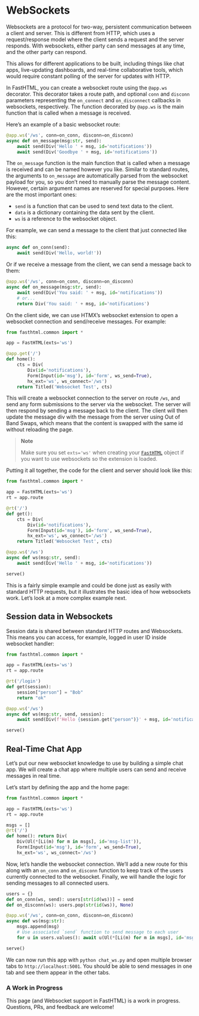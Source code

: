 # WebSockets


<!-- WARNING: THIS FILE WAS AUTOGENERATED! DO NOT EDIT! -->

Websockets are a protocol for two-way, persistent communication between
a client and server. This is different from HTTP, which uses a
request/response model where the client sends a request and the server
responds. With websockets, either party can send messages at any time,
and the other party can respond.

This allows for different applications to be built, including things
like chat apps, live-updating dashboards, and real-time collaborative
tools, which would require constant polling of the server for updates
with HTTP.

In FastHTML, you can create a websocket route using the `@app.ws`
decorator. This decorator takes a route path, and optional `conn` and
`disconn` parameters representing the `on_connect` and `on_disconnect`
callbacks in websockets, respectively. The function decorated by
`@app.ws` is the main function that is called when a message is
received.

Here’s an example of a basic websocket route:

``` python
@app.ws('/ws', conn=on_conn, disconn=on_disconn)
async def on_message(msg:str, send):
    await send(Div('Hello ' + msg, id='notifications'))
    await send(Div('Goodbye ' + msg, id='notifications'))
```

The `on_message` function is the main function that is called when a
message is received and can be named however you like. Similar to
standard routes, the arguments to `on_message` are automatically parsed
from the websocket payload for you, so you don’t need to manually parse
the message content. However, certain argument names are reserved for
special purposes. Here are the most important ones:

- `send` is a function that can be used to send text data to the client.
- `data` is a dictionary containing the data sent by the client.
- `ws` is a reference to the websocket object.

For example, we can send a message to the client that just connected
like this:

``` python
async def on_conn(send):
    await send(Div('Hello, world!'))
```

Or if we receive a message from the client, we can send a message back
to them:

``` python
@app.ws('/ws', conn=on_conn, disconn=on_disconn)
async def on_message(msg:str, send):
    await send(Div('You said: ' + msg, id='notifications'))
    # or...
    return Div('You said: ' + msg, id='notifications')
```

On the client side, we can use HTMX’s websocket extension to open a
websocket connection and send/receive messages. For example:

``` python
from fasthtml.common import *

app = FastHTML(exts='ws')

@app.get('/')
def home():
    cts = Div(
        Div(id='notifications'),
        Form(Input(id='msg'), id='form', ws_send=True),
        hx_ext='ws', ws_connect='/ws')
    return Titled('Websocket Test', cts)
```

This will create a websocket connection to the server on route `/ws`,
and send any form submissions to the server via the websocket. The
server will then respond by sending a message back to the client. The
client will then update the message div with the message from the server
using Out of Band Swaps, which means that the content is swapped with
the same id without reloading the page.

<div>

> **Note**
>
> Make sure you set `exts='ws'` when creating your
> [`FastHTML`](https://www.fastht.ml/docs/api/core.html#fasthtml) object
> if you want to use websockets so the extension is loaded.

</div>

Putting it all together, the code for the client and server should look
like this:

``` python
from fasthtml.common import *

app = FastHTML(exts='ws')
rt = app.route

@rt('/')
def get():
    cts = Div(
        Div(id='notifications'),
        Form(Input(id='msg'), id='form', ws_send=True),
        hx_ext='ws', ws_connect='/ws')
    return Titled('Websocket Test', cts)

@app.ws('/ws')
async def ws(msg:str, send):
    await send(Div('Hello ' + msg, id='notifications'))

serve()
```

This is a fairly simple example and could be done just as easily with
standard HTTP requests, but it illustrates the basic idea of how
websockets work. Let’s look at a more complex example next.

## Session data in Websockets

Session data is shared between standard HTTP routes and Websockets. This
means you can access, for example, logged in user ID inside websocket
handler:

``` python
from fasthtml.common import *

app = FastHTML(exts='ws')
rt = app.route

@rt('/login')
def get(session):
    session["person"] = "Bob"
    return "ok"

@app.ws('/ws')
async def ws(msg:str, send, session):
    await send(Div(f'Hello {session.get("person")}' + msg, id='notifications'))

serve()
```

## Real-Time Chat App

Let’s put our new websocket knowledge to use by building a simple chat
app. We will create a chat app where multiple users can send and receive
messages in real time.

Let’s start by defining the app and the home page:

``` python
from fasthtml.common import *

app = FastHTML(exts='ws')
rt = app.route

msgs = []
@rt('/')
def home(): return Div(
    Div(Ul(*[Li(m) for m in msgs], id='msg-list')),
    Form(Input(id='msg'), id='form', ws_send=True),
    hx_ext='ws', ws_connect='/ws')
```

Now, let’s handle the websocket connection. We’ll add a new route for
this along with an `on_conn` and `on_disconn` function to keep track of
the users currently connected to the websocket. Finally, we will handle
the logic for sending messages to all connected users.

``` python
users = {}
def on_conn(ws, send): users[str(id(ws))] = send
def on_disconn(ws): users.pop(str(id(ws)), None)

@app.ws('/ws', conn=on_conn, disconn=on_disconn)
async def ws(msg:str):
    msgs.append(msg)
    # Use associated `send` function to send message to each user
    for u in users.values(): await u(Ul(*[Li(m) for m in msgs], id='msg-list'))

serve()
```

We can now run this app with `python chat_ws.py` and open multiple
browser tabs to `http://localhost:5001`. You should be able to send
messages in one tab and see them appear in the other tabs.

### A Work in Progress

This page (and Websocket support in FastHTML) is a work in progress.
Questions, PRs, and feedback are welcome!
